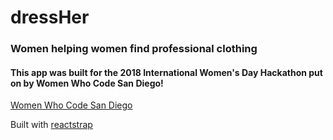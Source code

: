 # dressHer

### Women helping women find professional clothing

#### This app was built for the 2018 International Women's Day Hackathon put on by Women Who Code San Diego!

[Women Who Code San Diego](https://www.womenwhocode.com/san-diego)

Built with [reactstrap](https://reactstrap.github.io/)